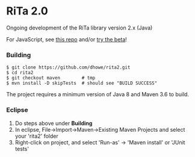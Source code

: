 # RiTa 2.0
Ongoing development of the RiTa library version 2.x (Java)

For JavaScript, see [this repo](https://github.com/dhowe/rita2js) and/or [try the beta](https://github.com/dhowe/rita2js#installation)!

### Building
```
$ git clone https://github.com/dhowe/rita2.git
$ cd rita2
$ git checkout maven        # tmp
$ mvn install -D skipTests  # should see "BUILD SUCCESS"
```
The project requires a minimum version of Java 8 and Maven 3.6 to build.

### Eclipse
1. Do steps above under **Building**
2. In eclipse, File->Import->Maven->Existing Maven Projects and select your 'rita2' folder
3. Right-click on project, and select 'Run-as' -> 'Maven install' or 'JUnit tests'
